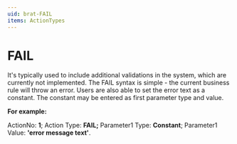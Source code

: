```yaml
---
uid: brat-FAIL
items: ActionTypes
---
```


# FAIL

It's typically used to include additional validations in the system, which are currently not implemented. The FAIL syntax is simple - the current business rule will throw an error. Users are also able to set the error text as a constant. The constant may be entered as first parameter type and value.

**For example:** 

ActionNo: **1**; Action Type: **FAIL;** Parameter1 Type: **Constant**; Parameter1 Value: **'error message text'**.
